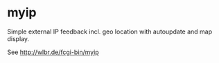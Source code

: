 # myip
Simple external IP feedback incl. geo location with autoupdate and map display.

See http://wlbr.de/fcgi-bin/myip

